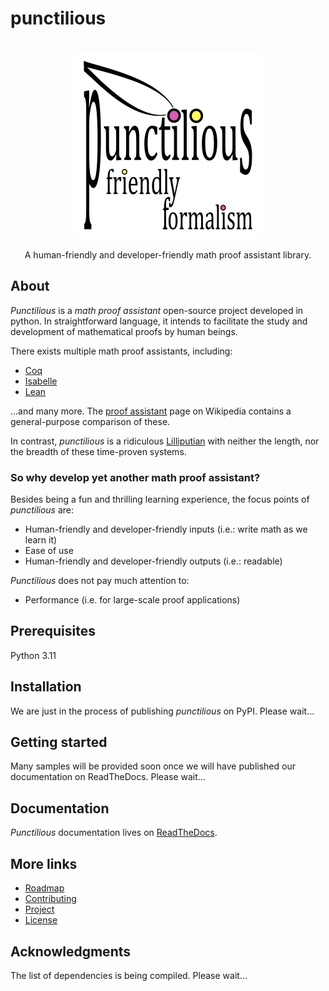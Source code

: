 # punctilious

<br />
<div align="center">
  <a href="https://github.com/daviddoret/punctilious">
    <img src="https://github.com/daviddoret/punctilious/raw/master/branding/punctilious-logo-full-light-600x600-white.png" alt="The punctilious logo" width="300" height="300">
  </a>
</div>
<p align="center">
    A human-friendly and developer-friendly math proof assistant library.
</p>

## About

*Punctilious* is a *math proof assistant* open-source project developed in python. In straightforward language, it
intends to
facilitate the study and development of mathematical proofs by human beings.

There exists multiple math proof assistants, including:

* [Coq](https://coq.inria.fr/)
* [Isabelle](https://isabelle.in.tum.de/)
* [Lean](https://leanprover.github.io/)

...and many more. The [proof assistant](https://en.wikipedia.org/wiki/Proof_assistant) page on Wikipedia contains a
general-purpose comparison of these.

In contrast, *punctilious* is a ridiculous [Lilliputian](https://en.wikipedia.org/wiki/Lilliput_and_Blefuscu) with
neither the length, nor the breadth of these time-proven systems.

### So why develop yet another math proof assistant?

Besides being a fun and thrilling learning experience, the focus points of *punctilious* are:

* Human-friendly and developer-friendly inputs (i.e.: write math as we learn it)
* Ease of use
* Human-friendly and developer-friendly outputs (i.e.: readable)

*Punctilious* does not pay much attention to:

* Performance (i.e. for large-scale proof applications)

## Prerequisites

Python 3.11

## Installation

We are just in the process of publishing *punctilious* on PyPI. Please wait...

## Getting started

Many samples will be provided soon once we will have published our documentation on ReadTheDocs. Please wait...

## Documentation

*Punctilious* documentation lives on [ReadTheDocs](https://punctilious.readthedocs.io/en/latest/).

## More links

* [Roadmap](https://punctilious.readthedocs.io/en/latest/front_matter/roadmap_front_matter.html)
* [Contributing](https://punctilious.readthedocs.io/en/latest/front_matter/contributing_front_matter.html)
* [Project](https://punctilious.readthedocs.io/en/latest/front_matter/project_front_matter.html)
* [License](https://github.com/daviddoret/punctilious/blob/master/LICENSE)

## Acknowledgments

The list of dependencies is being compiled. Please wait...
